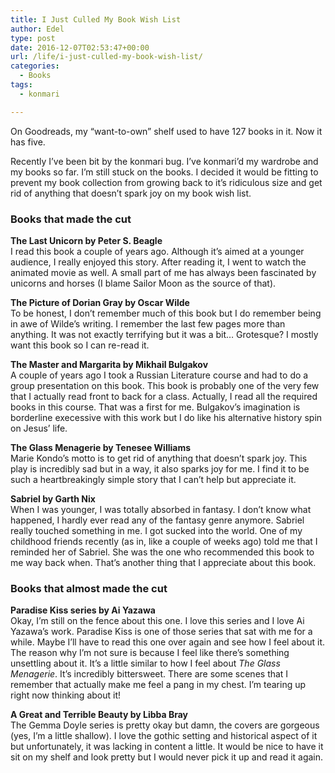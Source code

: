```yaml
---
title: I Just Culled My Book Wish List
author: Edel
type: post
date: 2016-12-07T02:53:47+00:00
url: /life/i-just-culled-my-book-wish-list/
categories:
  - Books
tags:
  - konmari

---
```

On Goodreads, my &#8220;want-to-own&#8221; shelf used to have 127 books in it. Now it has five.

Recently I&#8217;ve been bit by the konmari bug. I&#8217;ve konmari&#8217;d my wardrobe and my books so far. I&#8217;m still stuck on the books. I decided it would be fitting to prevent my book collection from growing back to it&#8217;s ridiculous size and get rid of anything that doesn&#8217;t spark joy on my book wish list.

### Books that made the cut

**The Last Unicorn by Peter S. Beagle**  
I read this book a couple of years ago. Although it&#8217;s aimed at a younger audience, I really enjoyed this story. After reading it, I went to watch the animated movie as well. A small part of me has always been fascinated by unicorns and horses (I blame Sailor Moon as the source of that).

**The Picture of Dorian Gray by Oscar Wilde**  
To be honest, I don&#8217;t remember much of this book but I do remember being in awe of Wilde&#8217;s writing. I remember the last few pages more than anything. It was not exactly terrifying but it was a bit&#8230; Grotesque? I mostly want this book so I can re-read it.

**The Master and Margarita by Mikhail Bulgakov**  
A couple of years ago I took a Russian Literature course and had to do a group presentation on this book. This book is probably one of the very few that I actually read front to back for a class. Actually, I read all the required books in this course. That was a first for me. Bulgakov&#8217;s imagination is borderline execessive with this work but I do like his alternative history spin on Jesus&#8217; life.

**The Glass Menagerie by Tenesee Williams**  
Marie Kondo&#8217;s motto is to get rid of anything that doesn&#8217;t spark joy. This play is incredibly sad but in a way, it also sparks joy for me. I find it to be such a heartbreakingly simple story that I can&#8217;t help but appreciate it.

**Sabriel by Garth Nix**  
When I was younger, I was totally absorbed in fantasy. I don&#8217;t know what happened, I hardly ever read any of the fantasy genre anymore. Sabriel really touched something in me. I got sucked into the world. One of my childhood friends recently (as in, like a couple of weeks ago) told me that I reminded her of Sabriel. She was the one who recommended this book to me way back when. That&#8217;s another thing that I appreciate about this book.

### Books that almost made the cut

**Paradise Kiss series by Ai Yazawa**  
Okay, I&#8217;m still on the fence about this one. I love this series and I love Ai Yazawa&#8217;s work. Paradise Kiss is one of those series that sat with me for a while. Maybe I&#8217;ll have to read this one over again and see how I feel about it. The reason why I&#8217;m not sure is because I feel like there&#8217;s something unsettling about it. It&#8217;s a little similar to how I feel about _The Glass Menagerie_. It&#8217;s incredibly bittersweet. There are some scenes that I remember that actually make me feel a pang in my chest. I&#8217;m tearing up right now thinking about it!

**A Great and Terrible Beauty by Libba Bray**  
The Gemma Doyle series is pretty okay but damn, the covers are gorgeous (yes, I&#8217;m a little shallow). I love the gothic setting and historical aspect of it but unfortunately, it was lacking in content a little. It would be nice to have it sit on my shelf and look pretty but I would never pick it up and read it again.

<ol class="footnote">
</ol>